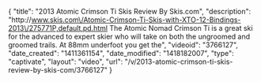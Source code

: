 {
    "title": "2013 Atomic Crimson Ti Skis Review By Skis.com",
    "description": "http:\/\/www.skis.com\/Atomic-Crimson-Ti-Skis-with-XTO-12-Bindings-2013\/275771P,default,pd.html  The Atomic Nomad Crimson Ti is a great ski for the advanced to expert skier who will take on both the ungroomed and groomed trails. At 88mm underfoot you get the",
    "videoid": "3766127",
    "date_created": "1411361154",
    "date_modified": "1418182007",
    "type": "captivate",
    "layout": "video",
    "url": "\/v\/2013-atomic-crimson-ti-skis-review-by-skis-com\/3766127"
}